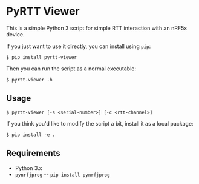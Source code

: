 # PyRTT Viewer

This is a simple Python 3 script for simple RTT interaction with an nRF5x device.

If you just want to use it directly, you can install using `pip`:

    $ pip install pyrtt-viewer

Then you can run the script as a normal executable:

    $ pyrtt-viewer -h

## Usage

    $ pyrtt-viewer [-s <serial-number>] [-c <rtt-channel>]


If you think you'd like to modify the script a bit, install it as a local package:

    $ pip install -e .

## Requirements

- Python 3.x
- `pynrfjprog` -- `pip install pynrfjprog`
